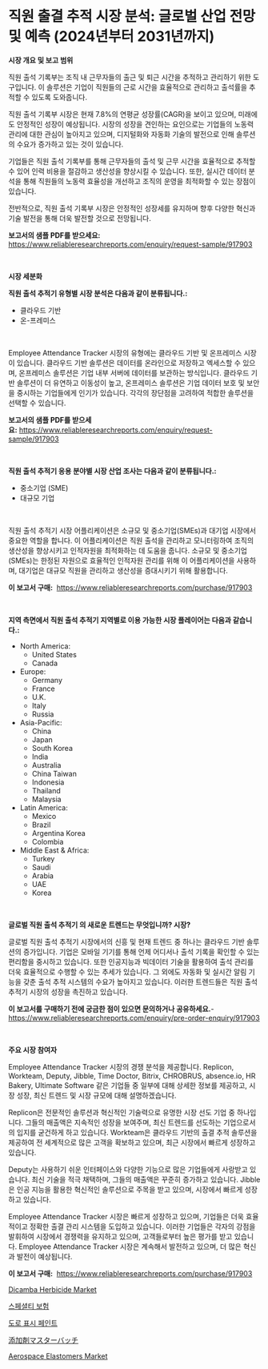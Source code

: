 <p><h1>직원 출결 추적 시장 분석: 글로벌 산업 전망 및 예측 (2024년부터 2031년까지)</h1></p><p><strong>시장 개요 및 보고 범위</strong></p>
<p><p>직원 출석 기록부는 조직 내 근무자들의 출근 및 퇴근 시간을 추적하고 관리하기 위한 도구입니다. 이 솔루션은 기업이 직원들의 근로 시간을 효율적으로 관리하고 출석률을 추적할 수 있도록 도와줍니다.</p><p>직원 출석 기록부 시장은 현재 7.8%의 연평균 성장률(CAGR)을 보이고 있으며, 미래에도 안정적인 성장이 예상됩니다. 시장의 성장을 견인하는 요인으로는 기업들의 노동력 관리에 대한 관심이 높아지고 있으며, 디지털화와 자동화 기술의 발전으로 인해 솔루션의 수요가 증가하고 있는 것이 있습니다.</p><p>기업들은 직원 출석 기록부를 통해 근무자들의 출석 및 근무 시간을 효율적으로 추적할 수 있어 인력 비용을 절감하고 생산성을 향상시킬 수 있습니다. 또한, 실시간 데이터 분석을 통해 직원들의 노동력 효율성을 개선하고 조직의 운영을 최적화할 수 있는 장점이 있습니다.</p><p>전반적으로, 직원 출석 기록부 시장은 안정적인 성장세를 유지하며 향후 다양한 혁신과 기술 발전을 통해 더욱 발전할 것으로 전망됩니다.</p></p>
<p><strong>보고서의 샘플 PDF를 받으세요:</strong> <a href="https://www.reliableresearchreports.com/enquiry/request-sample/917903">https://www.reliableresearchreports.com/enquiry/request-sample/917903</a></p>
<p>&nbsp;</p>
<p><strong>시장 세분화</strong></p>
<p><strong>직원 출석 추적기 유형별 시장 분석은 다음과 같이 분류됩니다.:</strong></p>
<p><ul><li>클라우드 기반</li><li>온-프레미스</li></ul></p>
<p>&nbsp;</p>
<p><p>Employee Attendance Tracker 시장의 유형에는 클라우드 기반 및 온프레미스 시장이 있습니다. 클라우드 기반 솔루션은 데이터를 온라인으로 저장하고 엑세스할 수 있으며, 온프레미스 솔루션은 기업 내부 서버에 데이터를 보관하는 방식입니다. 클라우드 기반 솔루션이 더 유연하고 이동성이 높고, 온프레미스 솔루션은 기업 데이터 보호 및 보안을 중시하는 기업들에게 인기가 있습니다. 각각의 장단점을 고려하여 적합한 솔루션을 선택할 수 있습니다.</p></p>
<p><strong>보고서의 샘플 PDF를 받으세요:</strong>&nbsp;<a href="https://www.reliableresearchreports.com/enquiry/request-sample/917903">https://www.reliableresearchreports.com/enquiry/request-sample/917903</a></p>
<p>&nbsp;</p>
<p><strong> 직원 출석 추적기 응용 분야별 시장 산업 조사는 다음과 같이 분류됩니다.:</strong></p>
<p><ul><li>중소기업 (SME)</li><li>대규모 기업</li></ul></p>
<p>&nbsp;</p>
<p><p>직원 출석 추적기 시장 어플리케이션은 소규모 및 중소기업(SMEs)과 대기업 시장에서 중요한 역할을 합니다. 이 어플리케이션은 직원 출석을 관리하고 모니터링하여 조직의 생산성을 향상시키고 인적자원을 최적화하는 데 도움을 줍니다. 소규모 및 중소기업(SMEs)는 한정된 자원으로 효율적인 인적자원 관리를 위해 이 어플리케이션을 사용하며, 대기업은 대규모 직원을 관리하고 생산성을 증대시키기 위해 활용합니다.</p></p>
<p><strong>이 보고서 구매:</strong>&nbsp; <a href="https://www.reliableresearchreports.com/purchase/917903">https://www.reliableresearchreports.com/purchase/917903</a></p>
<p>&nbsp;</p>
<p><strong>지역 측면에서 직원 출석 추적기 지역별로 이용 가능한 시장 플레이어는 다음과 같습니다.:</strong></p>
<p><ul>
    <li>
        North America:
        <ul>
            <li>United States</li>
            <li>Canada</li>
        </ul>
    </li>
    <li>
        Europe:
        <ul>
            <li>Germany</li>
            <li>France</li>
            <li>U.K.</li>
            <li>Italy</li>
            <li>Russia</li>
        </ul>
    </li>
    <li>
        Asia-Pacific:
        <ul>
            <li>China</li>
            <li>Japan</li>
            <li>South Korea</li>
            <li>India</li>
            <li>Australia</li>
            <li>China Taiwan</li>
            <li>Indonesia</li>
            <li>Thailand</li>
            <li>Malaysia</li>
        </ul>
    </li>
    <li>
        Latin America:
        <ul>
            <li>Mexico</li>
            <li>Brazil</li>
            <li>Argentina Korea</li>
            <li>Colombia</li>
        </ul>
    </li>
    <li>
        Middle East & Africa:
        <ul>
            <li>Turkey</li>
            <li>Saudi</li>
            <li>Arabia</li>
            <li>UAE</li>
            <li>Korea</li>
        </ul>
    </li>
    </ul></p>
<p>&nbsp;</p>
<p><strong>글로벌 직원 출석 추적기 의 새로운 트렌드는 무엇입니까? 시장?</strong></p>
<p><p>글로벌 직원 출석 추적기 시장에서의 신흥 및 현재 트렌드 중 하나는 클라우드 기반 솔루션의 증가입니다. 기업은 모바일 기기를 통해 언제 어디서나 출석 기록을 확인할 수 있는 편리함을 중시하고 있습니다. 또한 인공지능과 빅데이터 기술을 활용하여 출석 관리를 더욱 효율적으로 수행할 수 있는 추세가 있습니다. 그 외에도 자동화 및 실시간 알림 기능을 갖춘 출석 추적 시스템의 수요가 높아지고 있습니다. 이러한 트렌드들은 직원 출석 추적기 시장의 성장을 촉진하고 있습니다.</p></p>
<p><strong>이 보고서를 구매하기 전에 궁금한 점이 있으면 문의하거나 공유하세요.</strong>- <a href="https://www.reliableresearchreports.com/enquiry/pre-order-enquiry/917903">https://www.reliableresearchreports.com/enquiry/pre-order-enquiry/917903</a></p>
<p>&nbsp;</p>
<p><strong>주요 시장 참여자</strong></p>
<p><p>Employee Attendance Tracker 시장의 경쟁 분석을 제공합니다. Replicon, Workteam, Deputy, Jibble, Time Doctor, Bitrix, CHROBRUS, absence.io, HR Bakery, Ultimate Software 같은 기업들 중 일부에 대해 상세한 정보를 제공하고, 시장 성장, 최신 트렌드 및 시장 규모에 대해 설명하겠습니다.</p><p>Replicon은 전문적인 솔루션과 혁신적인 기술력으로 유명한 시장 선도 기업 중 하나입니다. 그들의 매출액은 지속적인 성장을 보여주며, 최신 트렌드를 선도하는 기업으로서의 입지를 굳건하게 하고 있습니다. Workteam은 클라우드 기반의 출결 추적 솔루션을 제공하여 전 세계적으로 많은 고객을 확보하고 있으며, 최근 시장에서 빠르게 성장하고 있습니다.</p><p>Deputy는 사용하기 쉬운 인터페이스와 다양한 기능으로 많은 기업들에게 사랑받고 있습니다. 최신 기술을 적극 채택하며, 그들의 매출액은 꾸준히 증가하고 있습니다. Jibble은 인공 지능을 활용한 혁신적인 솔루션으로 주목을 받고 있으며, 시장에서 빠르게 성장하고 있습니다.</p><p>Employee Attendance Tracker 시장은 빠르게 성장하고 있으며, 기업들은 더욱 효율적이고 정확한 출결 관리 시스템을 도입하고 있습니다. 이러한 기업들은 각자의 강점을 발휘하여 시장에서 경쟁력을 유지하고 있으며, 고객들로부터 높은 평가를 받고 있습니다. Employee Attendance Tracker 시장은 계속해서 발전하고 있으며, 더 많은 혁신과 발전이 예상됩니다.</p></p>
<p><strong>이 보고서 구매:</strong>&nbsp;&nbsp;<a href="https://www.reliableresearchreports.com/purchase/917903">https://www.reliableresearchreports.com/purchase/917903</a></p>
<p><p><a href="https://view.publitas.com/reportprime-1/dicamba-herbicide-market-size-share-trends-analysis-report-by-material-by-type-by-end-user-by-region-and-segment-forecasts-2024-2031/">Dicamba Herbicide Market</a></p><p><a href="https://medium.com/@rashellcooperkf5apeha9cpb/%ED%8A%B9%EC%88%98-%EB%B3%B4%ED%97%98-%EC%8B%9C%EC%9E%A5%EC%9D%80-%EC%8B%9C%EC%9E%A5-%EC%A0%90%EC%9C%A0%EC%9C%A8-%EC%8B%9C%EC%9E%A5-%ED%8A%B8%EB%A0%8C%EB%93%9C-%EB%B0%8F-%EC%8B%9C%EC%9E%A5-%EC%84%B1%EC%9E%A5%EC%97%90-%EB%8C%80%ED%95%9C-%EC%A0%95%EB%B3%B4%EB%A5%BC-%EC%A0%9C%EA%B3%B5%ED%95%A9%EB%8B%88%EB%8B%A4-5f4f5e0bfc3d">스페셜티 보험</a></p><p><a href="https://medium.com/@rashellcooperkf5apeha9cpb/%EB%8F%84%EB%A1%9C-%ED%91%9C%EC%8B%9C-%ED%8E%98%EC%9D%B8%ED%8A%B8-%EC%8B%9C%EC%9E%A5-%EB%8F%99%ED%96%A5-%EB%B0%8F-%EC%8B%9C%EC%9E%A5-%EB%B6%84%EC%84%9D%EC%9D%80-2024%EB%85%84%EB%B6%80%ED%84%B0-2031%EB%85%84%EA%B9%8C%EC%A7%80-%EC%98%88%EC%B8%A1%EB%90%A9%EB%8B%88%EB%8B%A4-5e6444eadcd1">도로 표시 페인트</a></p><p><a href="https://medium.com/@bracarafogo/%E6%B7%BB%E5%8A%A0%E7%89%A9%E3%83%9E%E3%82%B9%E3%82%BF%E3%83%BC%E3%83%90%E3%83%83%E3%83%81%E5%B8%82%E5%A0%B4%E3%81%AE%E5%88%86%E6%9E%90-%E3%82%B0%E3%83%AD%E3%83%BC%E3%83%90%E3%83%AB%E7%94%A3%E6%A5%AD%E3%81%AE%E8%A6%96%E7%82%B9%E3%81%A8%E4%BA%88%E6%B8%AC-2024%E5%B9%B4%E3%81%8B%E3%82%892031%E5%B9%B4-bcd53959a15c">添加剤マスターバッチ</a></p><p><a href="https://fuschia-pecorino-a6d.notion.site/Aerospace-Elastomers-Market-Size-Reflecting-a-Forecast-Till-2031-Market-By-Type-By-Application-and-f96d98a6a30046e2bfdc2d384064dd0e">Aerospace Elastomers Market</a></p></p>
